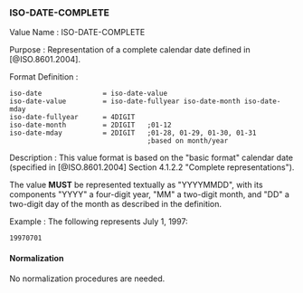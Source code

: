 ### ISO-DATE-COMPLETE

<!-- This is the 5545 DATE -->

Value Name
: ISO-DATE-COMPLETE

Purpose
: Representation of a complete calendar date defined in [@ISO.8601.2004].

Format Definition
:

``` abnf
iso-date               = iso-date-value
iso-date-value         = iso-date-fullyear iso-date-month iso-date-mday
iso-date-fullyear      = 4DIGIT
iso-date-month         = 2DIGIT   ;01-12
iso-date-mday          = 2DIGIT   ;01-28, 01-29, 01-30, 01-31
                                  ;based on month/year
```

Description
:
  This value format is based on the "basic format" calendar date
  (specified in [@ISO.8601.2004] Section 4.1.2.2 "Complete representations").

  The value **MUST** be represented textually as "YYYYMMDD", with its components
  "YYYY" a four-digit year, "MM" a two-digit month, and "DD" a two-digit day
  of the month as described in the definition.

Example
:  The following represents July 1, 1997:

    19970701


#### Normalization

No normalization procedures are needed.
